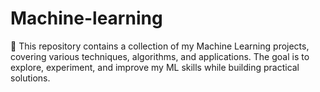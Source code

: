 # Machine-learning
🚀 This repository contains a collection of my Machine Learning projects, covering various techniques, algorithms, and applications. The goal is to explore, experiment, and improve my ML skills while building practical solutions.

